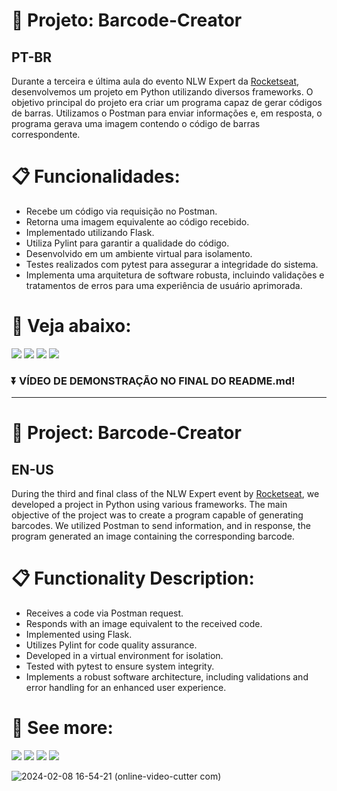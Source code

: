 # :briefcase: Projeto: Barcode-Creator
## PT-BR
Durante a terceira e última aula do evento NLW Expert da [Rocketseat](https://app.rocketseat.com.br/), desenvolvemos um projeto em Python utilizando diversos frameworks. O objetivo principal do projeto era criar um programa capaz de gerar códigos de barras. Utilizamos o Postman para enviar informações e, em resposta, o programa gerava uma imagem contendo o código de barras correspondente.

# :clipboard: Funcionalidades:

- Recebe um código via requisição no Postman.
- Retorna uma imagem equivalente ao código recebido.
- Implementado utilizando Flask.
- Utiliza Pylint para garantir a qualidade do código.
- Desenvolvido em um ambiente virtual para isolamento.
- Testes realizados com pytest para assegurar a integridade do sistema.
- Implementa uma arquitetura de software robusta, incluindo validações e tratamentos de erros para uma experiência de usuário aprimorada.









# 🚀 Veja abaixo:
<a href="https://www.instagram.com/devgferreira/" target="_blank"><img loading="lazy" src="https://img.shields.io/badge/-Instagram-%23E4405F?style=for-the-badge&logo=instagram&logoColor=white" target="_blank"></a>
<a href="https://www.linkedin.com/in/guilherme-ferreira-25738427a/" target="_blank"><img loading="lazy" src="https://img.shields.io/badge/-LinkedIn-%230077B5?style=for-the-badge&logo=linkedin&logoColor=white" target="_blank"></a> <a href="https://www.tiktok.com/@devgferreira" target="_blank"><img loading="lazy" src="https://img.shields.io/badge/-tiktok-617?style=for-the-badge&logo=tiktok" target="_blank"></a> <a href="https://linkr.bio/DevFerreira" target="_blank"><img loading="lazy" src="https://img.shields.io/badge/-links-000?style=for-the-badge" target="_blank"></a>




### ⏬ VÍDEO DE DEMONSTRAÇÃO NO FINAL DO README.md!








-----------------


# :briefcase: Project: Barcode-Creator
## EN-US

During the third and final class of the NLW Expert event by [Rocketseat](https://app.rocketseat.com.br/), we developed a project in Python using various frameworks. The main objective of the project was to create a program capable of generating barcodes. We utilized Postman to send information, and in response, the program generated an image containing the corresponding barcode.

# :clipboard: Functionality Description:

- Receives a code via Postman request.
- Responds with an image equivalent to the received code.
- Implemented using Flask.
- Utilizes Pylint for code quality assurance.
- Developed in a virtual environment for isolation.
- Tested with pytest to ensure system integrity.
- Implements a robust software architecture, including validations and error handling for an enhanced user experience.



# 🚀 See more:
<a href="https://www.instagram.com/devgferreira/" target="_blank"><img loading="lazy" src="https://img.shields.io/badge/-Instagram-%23E4405F?style=for-the-badge&logo=instagram&logoColor=white" target="_blank"></a>
<a href="https://www.linkedin.com/in/guilherme-ferreira-25738427a/" target="_blank"><img loading="lazy" src="https://img.shields.io/badge/-LinkedIn-%230077B5?style=for-the-badge&logo=linkedin&logoColor=white" target="_blank"></a> <a href="https://www.tiktok.com/@devgferreira" target="_blank"><img loading="lazy" src="https://img.shields.io/badge/-tiktok-617?style=for-the-badge&logo=tiktok" target="_blank"></a> <a href="https://linkr.bio/DevFerreira" target="_blank"><img loading="lazy" src="https://img.shields.io/badge/-links-000?style=for-the-badge" target="_blank"></a>



![2024-02-08 16-54-21 (online-video-cutter com)](https://github.com/GuilhermeF-R/Barcode-Creator/assets/136031870/99df2f5c-b39a-4766-9c83-3e1fec4a1761)

  
 




